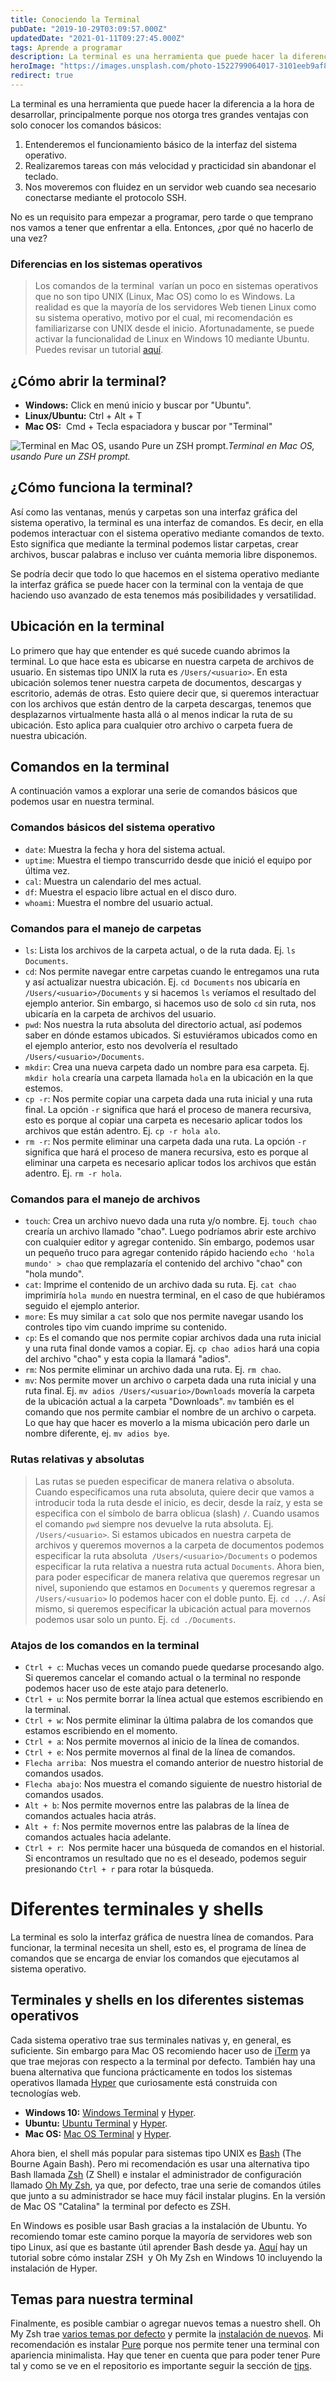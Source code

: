 ```yaml
---
title: Conociendo la Terminal
pubDate: "2019-10-29T03:09:57.000Z"
updatedDate: "2021-01-11T09:27:45.000Z"
tags: Aprende a programar
description: La terminal es una herramienta que puede hacer la diferencia a la hora de desarrollar, principalmente porque nos otorga tres grandes ventajas con solo conocer los comandos básicos.
heroImage: "https://images.unsplash.com/photo-1522799064017-3101eeb9af80?q=80&fm=jpg&crop=entropy&cs=tinysrgb&w=1080&fit=max"
redirect: true
---
```


La terminal es una herramienta que puede hacer la diferencia a la hora de desarrollar, principalmente porque nos otorga tres grandes ventajas con solo conocer los comandos básicos:

1. Entenderemos el funcionamiento básico de la interfaz del sistema operativo.
2. Realizaremos tareas con más velocidad y practicidad sin abandonar el teclado.
3. Nos moveremos con fluidez en un servidor web cuando sea necesario conectarse mediante el protocolo SSH.

No es un requisito para empezar a programar, pero tarde o que temprano nos vamos a tener que enfrentar a ella. Entonces, ¿por qué no hacerlo de una vez?

### Diferencias en los sistemas operativos

> Los comandos de la terminal  varían un poco en sistemas operativos que no son tipo UNIX (Linux, Mac OS) como lo es Windows. La realidad es que la mayoría de los servidores Web tienen Linux como su sistema operativo, motivo por el cual, mi recomendación es familiarizarse con UNIX desde el inicio. Afortunadamente, se puede activar la funcionalidad de Linux en Windows 10 mediante Ubuntu. Puedes revisar un tutorial [aquí](https://discourse.ubuntu.com/t/instalacion-de-ubuntu-en-windows-10).

## ¿Cómo abrir la terminal?

- **Windows:** Click en menú inicio y buscar por "Ubuntu".
- **Linux/Ubuntu:** Ctrl + Alt + T
- **Mac OS:**  Cmd + Tecla espaciadora y buscar por "Terminal"

![Terminal en Mac OS, usando Pure un ZSH prompt.](/images/terminal-en-mac-os.png)_Terminal en Mac OS, usando Pure un ZSH prompt._

## ¿Cómo funciona la terminal?

Así como las ventanas, menús y carpetas son una interfaz gráfica del sistema operativo, la terminal es una interfaz de comandos. Es decir, en ella podemos interactuar con el sistema operativo mediante comandos de texto. Esto significa que mediante la terminal podemos listar carpetas, crear archivos, buscar palabras e incluso ver cuánta memoria libre disponemos.

Se podría decir que todo lo que hacemos en el sistema operativo mediante la interfaz gráfica se puede hacer con la terminal con la ventaja de que haciendo uso avanzado de esta tenemos más posibilidades y versatilidad.

## Ubicación en la terminal

Lo primero que hay que entender es qué sucede cuando abrimos la terminal. Lo que hace esta es ubicarse en nuestra carpeta de archivos de usuario. En sistemas tipo UNIX la ruta es `/Users/<usuario>`. En esta ubicación solemos tener nuestra carpeta de documentos, descargas y escritorio, además de otras. Esto quiere decir que, si queremos interactuar con los archivos que están dentro de la carpeta descargas, tenemos que desplazarnos virtualmente hasta allá o al menos indicar la ruta de su ubicación. Esto aplica para cualquier otro archivo o carpeta fuera de nuestra ubicación.

## Comandos en la terminal

A continuación vamos a explorar una serie de comandos básicos que podemos usar en nuestra terminal.

### Comandos básicos del sistema operativo

- `date`: Muestra la fecha y hora del sistema actual.
- `uptime`: Muestra el tiempo transcurrido desde que inició el equipo por última vez.
- `cal`: Muestra un calendario del mes actual.
- `df`: Muestra el espacio libre actual en el disco duro.
- `whoami`: Muestra el nombre del usuario actual.

### Comandos para el manejo de carpetas

- `ls`: Lista los archivos de la carpeta actual, o de la ruta dada. Ej. `ls Documents`.
- `cd`: Nos permite navegar entre carpetas cuando le entregamos una ruta y así actualizar nuestra ubicación. Ej. `cd Documents` nos ubicaría en `/Users/<usuario>/Documents` y si hacemos `ls` veríamos el resultado del ejemplo anterior. Sin embargo, si hacemos uso de solo `cd` sin ruta, nos ubicaría en la carpeta de archivos del usuario.
- `pwd`: Nos nuestra la ruta absoluta del directorio actual, así podemos saber en dónde estamos ubicados. Si estuviéramos ubicados como en el ejemplo anterior, esto nos devolvería el resultado `/Users/<usuario>/Documents`.
- `mkdir`: Crea una nueva carpeta dado un nombre para esa carpeta. Ej. `mkdir hola` crearía una carpeta llamada `hola` en la ubicación en la que estemos.
- `cp -r`: Nos permite copiar una carpeta dada una ruta inicial y una ruta final. La opción `-r` significa que hará el proceso de manera recursiva, esto es porque al copiar una carpeta es necesario aplicar todos los archivos que están adentro. Ej. `cp -r hola alo`.
- `rm -r`: Nos permite eliminar una carpeta dada una ruta. La opción `-r` significa que hará el proceso de manera recursiva, esto es porque al eliminar una carpeta es necesario aplicar todos los archivos que están adentro. Ej. `rm -r hola`.

### Comandos para el manejo de archivos

- `touch`: Crea un archivo nuevo dada una ruta y/o nombre. Ej. `touch chao` crearía un archivo llamado "chao". Luego podríamos abrir este archivo con cualquier editor y agregar contenido. Sin embargo, podemos usar un pequeño truco para agregar contenido rápido haciendo `echo 'hola mundo' > chao` que remplazaría el contenido del archivo "chao" con "hola mundo".
- `cat`: Imprime el contenido de un archivo dada su ruta. Ej. `cat chao` imprimiría `hola mundo` en nuestra terminal, en el caso de que hubiéramos seguido el ejemplo anterior.
- `more`: Es muy similar a `cat` solo que nos permite navegar usando los controles tipo vim cuando imprime su contenido.
- `cp`: Es el comando que nos permite copiar archivos dada una ruta inicial y una ruta final donde vamos a copiar. Ej. `cp chao adios` hará una copia del archivo "chao" y esta copia la llamará "adios".
- `rm`: Nos permite eliminar un archivo dada una ruta. Ej. `rm chao`.
- `mv`: Nos permite mover un archivo o carpeta dada una ruta inicial y una ruta final. Ej. `mv adios /Users/<usuario>/Downloads` movería la carpeta de la ubicación actual a la carpeta "Downloads". `mv` también es el comando que nos permite cambiar el nombre de un archivo o carpeta. Lo que hay que hacer es moverlo a la misma ubicación pero darle un nombre diferente, ej. `mv adios bye`.

### Rutas relativas y absolutas

> Las rutas se pueden especificar de manera relativa o absoluta. Cuando especificamos una ruta absoluta, quiere decir que vamos a introducir toda la ruta desde el inicio, es decir, desde la raíz, y esta se especifica con el símbolo de barra oblicua (slash) `/`. Cuando usamos el comando `pwd` siempre nos devuelve la ruta absoluta. Ej. `/Users/<usuario>`. Si estamos ubicados en nuestra carpeta de archivos y queremos movernos a la carpeta de documentos podemos especificar la ruta absoluta  `/Users/<usuario>/Documents` o podemos especificar la ruta relativa a nuestra ruta actual `Documents`. Ahora bien, para poder especificar de manera relativa que queremos regresar un nivel, suponiendo que estamos en `Documents` y queremos regresar a `/Users/<usuario>` lo podemos hacer con el doble punto. Ej. `cd ../`. Así mismo, si queremos especificar la ubicación actual para movernos podemos usar solo un punto. Ej. `cd ./Documents`.

### Atajos de los comandos en la terminal

- `Ctrl + c`: Muchas veces un comando puede quedarse procesando algo. Si queremos cancelar el comando actual o la terminal no responde podemos hacer uso de este atajo para detenerlo.
- `Ctrl + u`: Nos permite borrar la línea actual que estemos escribiendo en la terminal.
- `Ctrl + w`: Nos permite eliminar la última palabra de los comandos que estamos escribiendo en el momento.
- `Ctrl + a`: Nos permite movernos al inicio de la línea de comandos.
- `Ctrl + e`: Nos permite movernos al final de la línea de comandos.
- `Flecha arriba`:  Nos muestra el comando anterior de nuestro historial de comandos usados.
- `Flecha abajo`: Nos muestra el comando siguiente de nuestro historial de comandos usados.
- `Alt + b`: Nos permite movernos entre las palabras de la línea de comandos actuales hacia atrás.
- `Alt + f`: Nos permite movernos entre las palabras de la línea de comandos actuales hacia adelante.
- `Ctrl + r`:  Nos permite hacer una búsqueda de comandos en el historial. Si encontramos un resultado que no es el deseado, podemos seguir presionando `Ctrl + r` para rotar la búsqueda.

# Diferentes terminales y shells

La terminal es solo la interfaz gráfica de nuestra línea de comandos. Para funcionar, la terminal necesita un shell, esto es, el programa de línea de comandos que se encarga de enviar los comandos que ejecutamos al sistema operativo.

## Terminales y shells en los diferentes sistemas operativos

Cada sistema operativo trae sus terminales nativas y, en general, es suficiente. Sin embargo para Mac OS recomiendo hacer uso de [iTerm](https://www.iterm2.com) ya que trae mejoras con respecto a la terminal por defecto. También hay una buena alternativa que funciona prácticamente en todos los sistemas operativos llamada [Hyper](https://hyper.is/) que curiosamente está construida con tecnologías web.

- **Windows 10:** [Windows Terminal](https://github.com/microsoft/terminal) y [Hyper](https://hyper.is/#installation).
- **Ubuntu:** [Ubuntu Terminal](https://ubuntu.com/tutorials/command-line-for-beginners#3-opening-a-terminal) y [Hyper](https://hyper.is/#installation).
- **Mac OS:** [Mac OS Terminal](https://support.apple.com/guide/terminal/welcome/mac) y [Hyper](https://hyper.is/#installation).

Ahora bien, el shell más popular para sistemas tipo UNIX es [Bash](https://www.gnu.org/software/bash/) (The Bourne Again Bash). Pero mi recomendación es usar una alternativa tipo Bash llamada [Zsh](http://zsh.sourceforge.net) (Z Shell) e instalar el administrador de configuración llamado [Oh My Zsh](https://ohmyz.sh/), ya que, por defecto, trae una serie de comandos útiles que junto a su administrador se hace muy fácil instalar plugins. En la versión de Mac OS "Catalina" la terminal por defecto es ZSH.

En Windows es posible usar Bash gracias a la instalación de Ubuntu. Yo recomiendo tomar este camino porque la mayoría de servidores web son tipo Linux, así que es bastante útil aprender Bash desde ya. [Aquí](https://platzi.com/blog/como-instalar-zsh-en-windows/) hay un tutorial sobre cómo instalar ZSH  y Oh My Zsh en Windows 10 incluyendo la instalación de Hyper.

## Temas para nuestra terminal

Finalmente, es posible cambiar o agregar nuevos temas a nuestro shell. Oh My Zsh trae [varios temas por defecto](https://github.com/robbyrussell/oh-my-zsh/wiki/Themes) y permite la [instalación de nuevos](https://github.com/robbyrussell/oh-my-zsh/wiki/External-themes). Mi recomendación es instalar [Pure](https://github.com/sindresorhus/pure) porque nos permite tener una terminal con apariencia minimalista. Hay que tener en cuenta que para poder tener Pure tal y como se ve en el repositorio es importante seguir la sección de [tips](https://github.com/sindresorhus/pure#tips).
